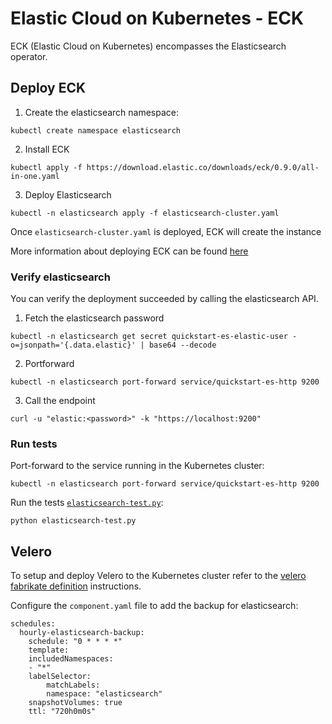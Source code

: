# Elastic Cloud on Kubernetes - ECK

ECK (Elastic Cloud on Kubernetes) encompasses the Elasticsearch operator.

## Deploy ECK

1. Create the elasticsearch namespace:

```
kubectl create namespace elasticsearch
```

2. Install ECK

```
kubectl apply -f https://download.elastic.co/downloads/eck/0.9.0/all-in-one.yaml
```

3. Deploy Elasticsearch
```
kubectl -n elasticsearch apply -f elasticsearch-cluster.yaml
```

Once `elasticsearch-cluster.yaml` is deployed, ECK will create the instance


More information about deploying ECK can be found [here](https://www.elastic.co/guide/en/cloud-on-k8s/current/k8s-quickstart.html#k8s-deploy-eck)

### Verify elasticsearch
You can verify the deployment succeeded by calling the elasticsearch API.

1. Fetch the elasticsearch password

```
kubectl -n elasticsearch get secret quickstart-es-elastic-user -o=jsonpath='{.data.elastic}' | base64 --decode
```

2. Portforward
```
kubectl -n elasticsearch port-forward service/quickstart-es-http 9200
```

3. Call the endpoint
```
curl -u "elastic:<password>" -k "https://localhost:9200"
```

### Run tests
Port-forward to the service running in the Kubernetes cluster:
```
kubectl -n elasticsearch port-forward service/quickstart-es-http 9200
```

Run the tests [`elasticsearch-test.py`](/elasticsearch-test.py):
```
python elasticsearch-test.py
```

## Velero
To setup and deploy Velero to the Kubernetes cluster refer to the [velero fabrikate definition](https://github.com/microsoft/fabrikate-definitions/tree/master/definitions/fabrikate-velero) instructions.

Configure the `component.yaml` file to add the backup for elasticsearch:
```
schedules:
  hourly-elasticsearch-backup:
    schedule: "0 * * * *"
    template:
    includedNamespaces:
    - "*"
    labelSelector:
        matchLabels:
        namespace: "elasticsearch"
    snapshotVolumes: true
    ttl: "720h0m0s"
```